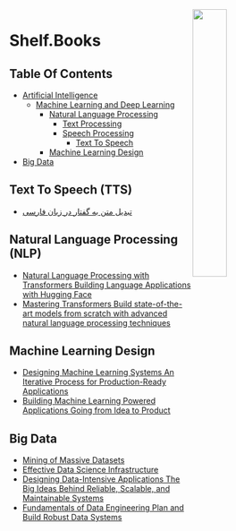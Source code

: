 <img src="https://github.com/IKJ1992/Shelf/blob/master/images/logo.PNG" width="35%" height="35%" align="right" />

# Shelf.Books

## Table Of Contents
- [Artificial Intelligence]()
  - [Machine Learning and Deep Learning]()
    - [Natural Language Processing](#natural-language-processing-nlp)
      - [Text Processing]()
      - [Speech Processing]()
        - [Text To Speech](#text-to-speech-tts)
    - [Machine Learning Design](#machine-learning-design)
- [Big Data](#big-data)
      
    
## Text To Speech (TTS)
- [تبدیل متن به گفتار در زبان فارسی](../resources/%D8%AA%D8%A8%D8%AF%DB%8C%D9%84%20%D9%85%D8%AA%D9%86%20%D8%A8%D9%87%20%DA%AF%D9%81%D8%AA%D8%A7%D8%B1%20%D8%AF%D8%B1%20%D8%B2%D8%A8%D8%A7%D9%86%20%D9%81%D8%A7%D8%B1%D8%B3%DB%8C.pdf)

## Natural Language Processing (NLP)
- [Natural Language Processing with Transformers Building Language Applications with Hugging Face](../resources/Natural%20Language%20Processing%20with%20Transformers%20Building%20Language%20Applications%20with%20Hugging%20Face.pdf)
- [Mastering Transformers Build state-of-the-art models from scratch with advanced natural language processing techniques](../resources/Mastering%20Transformers%20Build%20state-of-the-art%20models%20from%20scratch%20with%20advanced%20natural%20language%20processing%20techniques.pdf)

## Machine Learning Design
- [Designing Machine Learning Systems An Iterative Process for Production-Ready Applications](../resources/Designing%20Machine%20Learning%20Systems%20An%20Iterative%20Process%20for%20Production-Ready%20Applications.pdf)
- [Building Machine Learning Powered Applications Going from Idea to Product](../resources/Building%20Machine%20Learning%20Powered%20Applications%20Going%20from%20Idea%20to%20Product.pdf)


## Big Data
- [Mining of Massive Datasets](../resources/Mining%20of%20Massive%20Datasets.pdf)
- [Effective Data Science Infrastructure](../resources/Effective%20Data%20Science%20Infrastructure.pdf)
- [Designing Data-Intensive Applications The Big Ideas Behind Reliable, Scalable, and Maintainable Systems](../resources/Designing%20Data-Intensive%20Applications%20The%20Big%20Ideas%20Behind%20Reliable%2C%20Scalable%2C%20and%20Maintainable%20Systems.pdf)
- [Fundamentals of Data Engineering Plan and Build Robust Data Systems](../resources/Fundamentals%20of%20Data%20Engineering%20Plan%20and%20Build%20Robust%20Data%20Systems.pdf)
